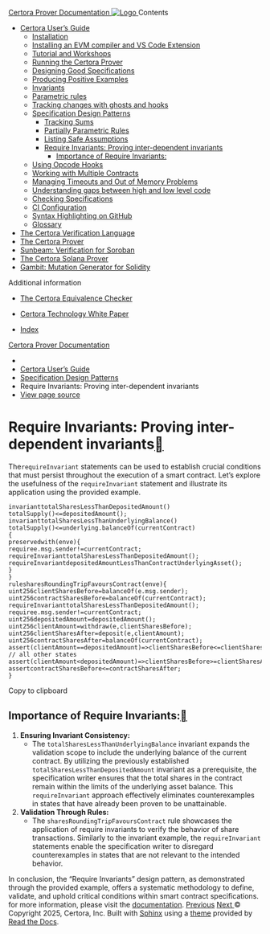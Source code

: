 [ Certora Prover Documentation ![Logo](https://docs.certora.com/en/latest/_static/Certora_Logo_Black.svg) ](https://docs.certora.com/en/latest/index.html)
Contents
  * [Certora User’s Guide](https://docs.certora.com/en/latest/docs/user-guide/index.html)
    * [Installation](https://docs.certora.com/en/latest/docs/user-guide/install.html)
    * [Installing an EVM compiler and VS Code Extension](https://docs.certora.com/en/latest/docs/user-guide/install_evm_compiler.html)
    * [Tutorial and Workshops](https://docs.certora.com/en/latest/docs/user-guide/tutorials.html)
    * [Running the Certora Prover](https://docs.certora.com/en/latest/docs/user-guide/running.html)
    * [Designing Good Specifications](https://docs.certora.com/en/latest/docs/user-guide/properties/index.html)
    * [Producing Positive Examples](https://docs.certora.com/en/latest/docs/user-guide/satisfy.html)
    * [Invariants](https://docs.certora.com/en/latest/docs/user-guide/invariants.html)
    * [Parametric rules](https://docs.certora.com/en/latest/docs/user-guide/parametric.html)
    * [Tracking changes with ghosts and hooks](https://docs.certora.com/en/latest/docs/user-guide/ghosts.html)
    * [Specification Design Patterns](https://docs.certora.com/en/latest/docs/user-guide/patterns/index.html)
      * [Tracking Sums](https://docs.certora.com/en/latest/docs/user-guide/patterns/sums.html)
      * [Partially Parametric Rules](https://docs.certora.com/en/latest/docs/user-guide/patterns/partial-apply.html)
      * [Listing Safe Assumptions](https://docs.certora.com/en/latest/docs/user-guide/patterns/safe-assum.html)
      * [Require Invariants: Proving inter-dependent invariants](https://docs.certora.com/en/latest/docs/user-guide/patterns/require-invariants.html)
        * [Importance of Require Invariants:](https://docs.certora.com/en/latest/docs/user-guide/patterns/require-invariants.html#importance-of-require-invariants)
    * [Using Opcode Hooks](https://docs.certora.com/en/latest/docs/user-guide/opcodes.html)
    * [Working with Multiple Contracts](https://docs.certora.com/en/latest/docs/user-guide/multicontract/index.html)
    * [Managing Timeouts and Out of Memory Problems](https://docs.certora.com/en/latest/docs/user-guide/out-of-resources/index.html)
    * [Understanding gaps between high and low level code](https://docs.certora.com/en/latest/docs/user-guide/gaps.html)
    * [Checking Specifications](https://docs.certora.com/en/latest/docs/user-guide/checking.html)
    * [CI Configuration](https://docs.certora.com/en/latest/docs/user-guide/ci.html)
    * [Syntax Highlighting on GitHub](https://docs.certora.com/en/latest/docs/user-guide/github_highlighting.html)
    * [Glossary](https://docs.certora.com/en/latest/docs/user-guide/glossary.html)
  * [The Certora Verification Language](https://docs.certora.com/en/latest/docs/cvl/index.html)
  * [The Certora Prover](https://docs.certora.com/en/latest/docs/prover/index.html)
  * [Sunbeam: Verification for Soroban](https://docs.certora.com/en/latest/docs/sunbeam/index.html)
  * [The Certora Solana Prover](https://docs.certora.com/en/latest/docs/solana/index.html)
  * [Gambit: Mutation Generator for Solidity](https://docs.certora.com/en/latest/docs/gambit/index.html)


Additional information
  * [The Certora Equivalence Checker](https://docs.certora.com/en/latest/docs/equiv-check/index.html)
  * [Certora Technology White Paper](https://docs.certora.com/en/latest/docs/whitepaper/index.html)


  * [Index](https://docs.certora.com/en/latest/genindex.html)


[Certora Prover Documentation](https://docs.certora.com/en/latest/index.html)
  * [](https://docs.certora.com/en/latest/index.html)
  * [Certora User’s Guide](https://docs.certora.com/en/latest/docs/user-guide/index.html)
  * [Specification Design Patterns](https://docs.certora.com/en/latest/docs/user-guide/patterns/index.html)
  * Require Invariants: Proving inter-dependent invariants
  * [ View page source](https://docs.certora.com/en/latest/_sources/docs/user-guide/patterns/require-invariants.md.txt)


# Require Invariants: Proving inter-dependent invariants[](https://docs.certora.com/en/latest/docs/user-guide/patterns/require-invariants.html#require-invariants-proving-inter-dependent-invariants "Link to this heading")
The`requireInvariant` statements can be used to establish crucial conditions that must persist throughout the execution of a smart contract. Let’s explore the usefulness of the `requireInvariant` statement and illustrate its application using the provided example.
```
invarianttotalSharesLessThanDepositedAmount()
totalSupply()<=depositedAmount();
invarianttotalSharesLessThanUnderlyingBalance()
totalSupply()<=underlying.balanceOf(currentContract)
{
preservedwith(enve){
requiree.msg.sender!=currentContract;
requireInvarianttotalSharesLessThanDepositedAmount();
requireInvariantdepositedAmountLessThanContractUnderlyingAsset();
}
}
rulesharesRoundingTripFavoursContract(enve){
uint256clientSharesBefore=balanceOf(e.msg.sender);
uint256contractSharesBefore=balanceOf(currentContract);
requireInvarianttotalSharesLessThanDepositedAmount();
requiree.msg.sender!=currentContract;
uint256depositedAmount=depositedAmount();
uint256clientAmount=withdraw(e,clientSharesBefore);
uint256clientSharesAfter=deposit(e,clientAmount);
uint256contractSharesAfter=balanceOf(currentContract);
assert(clientAmount==depositedAmount)=>clientSharesBefore<=clientSharesAfter;
// all other states
assert(clientAmount<depositedAmount)=>clientSharesBefore>=clientSharesAfter;
assertcontractSharesBefore<=contractSharesAfter;
}

```
Copy to clipboard
## Importance of Require Invariants:[](https://docs.certora.com/en/latest/docs/user-guide/patterns/require-invariants.html#importance-of-require-invariants "Link to this heading")
  1. **Ensuring Invariant Consistency:**
     * The `totalSharesLessThanUnderlyingBalance` invariant expands the validation scope to include the underlying balance of the current contract. By utilizing the previously established `totalSharesLessThanDepositedAmount` invariant as a prerequisite, the specification writer ensures that the total shares in the contract remain within the limits of the underlying asset balance. This `requireInvariant` approach effectively eliminates counterexamples in states that have already been proven to be unattainable.
  2. **Validation Through Rules:**
     * The `sharesRoundingTripFavoursContract` rule showcases the application of require invariants to verify the behavior of share transactions. Similarly to the invariant example, the `requireInvariant` statements enable the specification writer to disregard counterexamples in states that are not relevant to the intended behavior.


In conclusion, the “Require Invariants” design pattern, as demonstrated through the provided example, offers a systematic methodology to define, validate, and uphold critical conditions within smart contract specifications. for more information, please visit the [documentation](https://docs.certora.com/en/latest/docs/cvl/statements.html).
[ Previous](https://docs.certora.com/en/latest/docs/user-guide/patterns/safe-assum.html "Listing Safe Assumptions") [Next ](https://docs.certora.com/en/latest/docs/user-guide/opcodes.html "Using Opcode Hooks")
© Copyright 2025, Certora, Inc.
Built with [Sphinx](https://www.sphinx-doc.org/) using a [theme](https://github.com/readthedocs/sphinx_rtd_theme) provided by [Read the Docs](https://readthedocs.org). 
